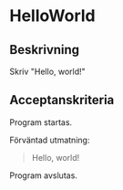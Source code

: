 # HelloWorld

## Beskrivning

Skriv "Hello, world!"

## Acceptanskriteria

Program startas.

Förväntad utmatning:

> Hello, world!

Program avslutas.

